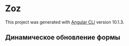 # Zoz

This project was generated with [Angular CLI](https://github.com/angular/angular-cli) version 10.1.3.

## Динамическое обновление формы
